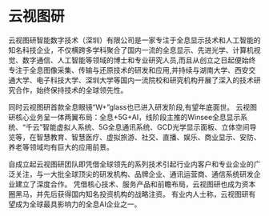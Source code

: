 # 

# 云视图研

云视图研智能数字技术（深圳）有限公司是一家专注于全息显示技术和人工智能的知名科技企业，不仅横跨多学科聚合了国内一流的全息显示、先进光学、计算机视觉、数字通信、人工智能等领域的博士和专业研究人员,而且从创立之日起便始终专注于全息图像采集、传输与还原技术的研发和应用,并持续与湖南大学、西安交通大学、电子科技大学、深圳大学等国内一流院校和研究机构开展了深入的技术研究合作，始终保持技术的全球领先性。 

同时云视图研首款全息眼镜“W+”glass也已进入研发阶段,有望年底面世。 云视图研核心业务呈一体两翼布局：全息+5G+AI，线阶段主推的Winsee全息显示系统、“千云”智能虚拟人系统、5G全息通讯系统、GCD光学显示面板、立体空间导览等，在智慧教育、智慧医疗、虚拟旅游、社交、直播、娱乐、商业显示、安防、养老等领域均有巨大的应用前景。

 自成立起云视图研团队即凭借全球领先的系列技术引起行业内客户和专业企业的广泛关注，与一大批全球顶尖的研发机构、品牌企业、通讯运营商、通信系统研发企业建立了深度合作。 凭借核心技术、服务产品和前瞻布局，云视图研也成为资本圈黑马，并先后获得国内知名投资机构的战略注资。 有业内人士称，云视图研有望成为全球最具影响力的全息AI企业之一。


